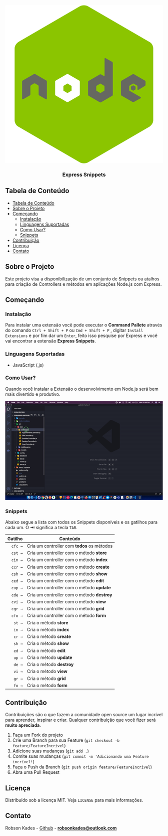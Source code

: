 <br />
<p align="center">
  <a href="#">
    <img src="https://raw.githubusercontent.com/robsonkades/vscode-express-snippets/master/images/node.png" alt="Logo">
  </a>

  <h3 align="center">Express Snippets</h3>
</p>

## Tabela de Conteúdo

-   [Tabela de Conteúdo](#tabela-de-conte%C3%BAdo)
-   [Sobre o Projeto](#sobre-o-projeto)
-   [Começando](#come%C3%A7ando)
    -   [Instalação](#instala%C3%A7%C3%A3o)
    -   [Linguagens Suportadas](#linguagens-suportadas)
    -   [Como Usar?](#como-usar)
    -   [Snippets](#snippets)
-   [Contribuição](#contribui%C3%A7%C3%A3o)
-   [Licença](#licen%C3%A7a)
-   [Contato](#contato)

## Sobre o Projeto

Este projeto visa a disponibilização de um conjunto de Snippets ou atalhos para criação de Controllers e métodos em aplicações Node.js com Express.

## Começando

### Instalação

Para instalar uma extensão você pode executar o **Command Pallete** através do comando `Ctrl + Shift + P` ou `Cmd + Shift + P` , digitar `Install Extensions` e por fim dar um `Enter`, feito isso pesquise por Express e você vai encontrar a extensão **Express Snippets**.

### Linguagens Suportadas

-   JavaScript (.js)

### Como Usar?

Quando você instalar a Extensão o desenvolvimento em Node.js será bem mais divertido e produtivo.

![Create React Native Component](https://raw.githubusercontent.com/robsonkades/vscode-express-snippets/master/images/component.gif)

### Snippets

Abaixo segue a lista com todos os Snippets disponíveis e os gatilhos para cada um. O **⇥** significa a tecla `TAB`.

| Gatilho | Conteúdo                                    |
| ------: | ------------------------------------------- |
| `cfc →` | Cria um controller com **todos** os métodos |
| `cst →` | Cria um controller com o método **store**   |
| `cin →` | Cria um controller com o método **index**   |
| `ccr →` | Cria um controller com o método **create**  |
| `csh →` | Cria um controller com o método **show**    |
| `ced →` | Cria um controller com o método **edit**    |
| `cup →` | Cria um controller com o método **update**  |
| `cde →` | Cria um controller com o método **destroy** |
| `cvi →` | Cria um controller com o método **view**    |
| `cgr →` | Cria um controller com o método **grid**    |
| `cfo →` | Cria um controller com o método **form**    |
|  `st →` | Cria o método **store**                     |
|  `in →` | Cria o método **index**                     |
|  `cr →` | Cria o método **create**                    |
|  `sh →` | Cria o método **show**                      |
|  `ed →` | Cria o método **edit**                      |
|  `up →` | Cria o método **update**                    |
|  `de →` | Cria o método **destroy**                   |
|  `vi →` | Cria o método **view**                      |
|  `gr →` | Cria o método **grid**                      |
|  `fo →` | Cria o método **form**                      |

## Contribuição

Contribuições são o que fazem a comunidade open source um lugar incrível para aprender, inspirar e criar. Qualquer contribuição que você fizer será **muito apreciada**.

1. Faça um Fork do projeto
2. Crie uma Branch para sua Feature (`git checkout -b feature/FeatureIncrivel`)
3. Adicione suas mudanças (`git add .`)
4. Comite suas mudanças (`git commit -m 'Adicionando uma Feature incrível!`)
5. Faça o Push da Branch (`git push origin feature/FeatureIncrivel`)
6. Abra uma Pull Request

## Licença

Distribuído sob a licença MIT. Veja `LICENSE` para mais informações.

## Contato

Robson Kades - [Github](https://github.com/robsonkades) - **robsonkades@outlook.com**
